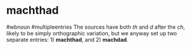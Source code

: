 # machthad
#wbnoun
#multipleentries
The sources have both *th* and *d* after the *ch*, likely to be simply orthographic variation, but we anyway set up two separate entries: 1) **machthad**, and 2) **machdad**.